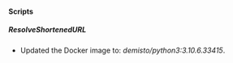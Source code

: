 
#### Scripts
##### ResolveShortenedURL
- Updated the Docker image to: *demisto/python3:3.10.6.33415*.